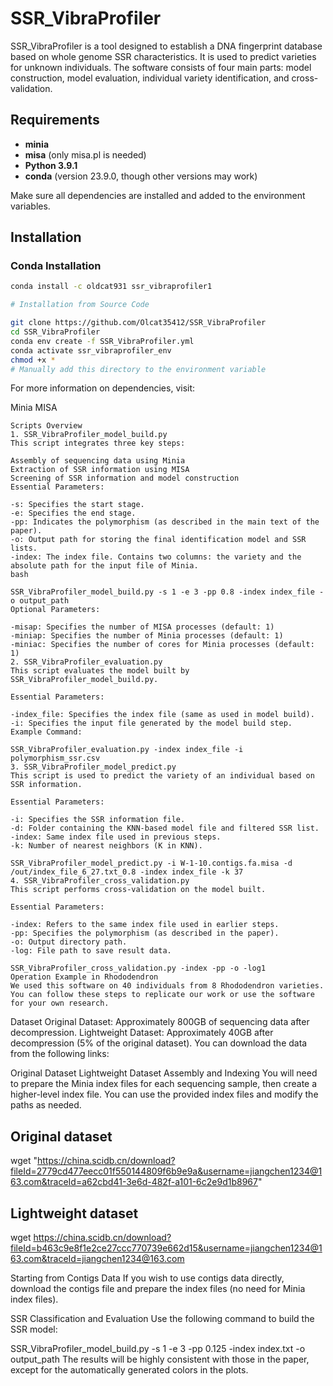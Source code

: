 # SSR_VibraProfiler

SSR_VibraProfiler is a tool designed to establish a DNA fingerprint database based on whole genome SSR characteristics. It is used to predict varieties for unknown individuals. The software consists of four main parts: model construction, model evaluation, individual variety identification, and cross-validation.

## Requirements

- **minia**  
- **misa** (only misa.pl is needed)
- **Python 3.9.1**
- **conda** (version 23.9.0, though other versions may work)

Make sure all dependencies are installed and added to the environment variables.

## Installation

### Conda Installation

```bash
conda install -c oldcat931 ssr_vibraprofiler1

# Installation from Source Code

git clone https://github.com/Olcat35412/SSR_VibraProfiler
cd SSR_VibraProfiler
conda env create -f SSR_VibraProfiler.yml
conda activate ssr_vibraprofiler_env
chmod +x *
# Manually add this directory to the environment variable
```
For more information on dependencies, visit:

Minia
MISA
```
Scripts Overview
1. SSR_VibraProfiler_model_build.py
This script integrates three key steps:

Assembly of sequencing data using Minia
Extraction of SSR information using MISA
Screening of SSR information and model construction
Essential Parameters:

-s: Specifies the start stage.
-e: Specifies the end stage.
-pp: Indicates the polymorphism (as described in the main text of the paper).
-o: Output path for storing the final identification model and SSR lists.
-index: The index file. Contains two columns: the variety and the absolute path for the input file of Minia.
bash

SSR_VibraProfiler_model_build.py -s 1 -e 3 -pp 0.8 -index index_file -o output_path
Optional Parameters:

-misap: Specifies the number of MISA processes (default: 1)
-miniap: Specifies the number of Minia processes (default: 1)
-miniac: Specifies the number of cores for Minia processes (default: 1)
2. SSR_VibraProfiler_evaluation.py
This script evaluates the model built by SSR_VibraProfiler_model_build.py.

Essential Parameters:

-index_file: Specifies the index file (same as used in model build).
-i: Specifies the input file generated by the model build step.
Example Command:

SSR_VibraProfiler_evaluation.py -index index_file -i polymorphism_ssr.csv
3. SSR_VibraProfiler_model_predict.py
This script is used to predict the variety of an individual based on SSR information.

Essential Parameters:

-i: Specifies the SSR information file.
-d: Folder containing the KNN-based model file and filtered SSR list.
-index: Same index file used in previous steps.
-k: Number of nearest neighbors (K in KNN).

SSR_VibraProfiler_model_predict.py -i W-1-10.contigs.fa.misa -d /out/index_file_6_27.txt_0.8 -index index_file -k 37
4. SSR_VibraProfiler_cross_validation.py
This script performs cross-validation on the model built.

Essential Parameters:

-index: Refers to the same index file used in earlier steps.
-pp: Specifies the polymorphism (as described in the paper).
-o: Output directory path.
-log: File path to save result data.

SSR_VibraProfiler_cross_validation.py -index -pp -o -log1
Operation Example in Rhododendron
We used this software on 40 individuals from 8 Rhododendron varieties. You can follow these steps to replicate our work or use the software for your own research.

```

Dataset
Original Dataset: Approximately 800GB of sequencing data after decompression.
Lightweight Dataset: Approximately 40GB after decompression (5% of the original dataset).
You can download the data from the following links:

Original Dataset
Lightweight Dataset
Assembly and Indexing
You will need to prepare the Minia index files for each sequencing sample, then create a higher-level index file. You can use the provided index files and modify the paths as needed.

## Original dataset
wget "https://china.scidb.cn/download?fileId=2779cd477eecc01f550144809f6b9e9a&username=jiangchen1234@163.com&traceId=a62cbd41-3e6d-482f-a101-6c2e9d1b8967"
## Lightweight dataset
wget https://china.scidb.cn/download?fileId=b463c9e8f1e2ce27ccc770739e662d15&username=jiangchen1234@163.com&traceId=jiangchen1234@163.com

Starting from Contigs Data
If you wish to use contigs data directly, download the contigs file and prepare the index files (no need for Minia index files).

SSR Classification and Evaluation
Use the following command to build the SSR model:

SSR_VibraProfiler_model_build.py -s 1 -e 3 -pp 0.125 -index index.txt -o output_path
The results will be highly consistent with those in the paper, except for the automatically generated colors in the plots.
